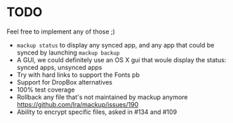 # TODO

Feel free to implement any of those ;)

- `mackup status` to display any synced app, and any app that could be synced
    by launching `mackup backup`
- A GUI, we could definitely use an OS X gui that woule display the status:
    synced apps, unsynced apps
- Try with hard links to support the Fonts pb
- Support for DropBox alternatives
- 100% test coverage
- Rollback any file that's not maintained by mackup anymore https://github.com/lra/mackup/issues/190
- Ability to encrypt specific files, asked in #134 and #109
